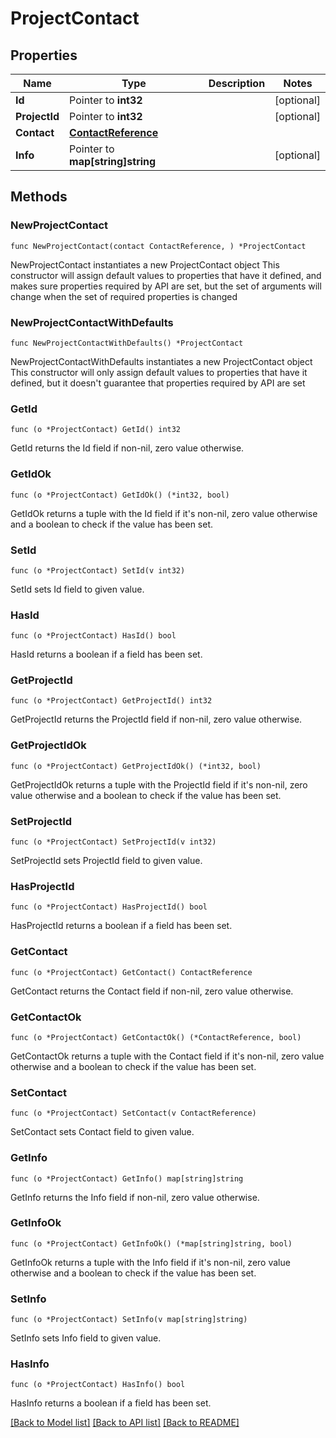 # ProjectContact

## Properties

Name | Type | Description | Notes
------------ | ------------- | ------------- | -------------
**Id** | Pointer to **int32** |  | [optional] 
**ProjectId** | Pointer to **int32** |  | [optional] 
**Contact** | [**ContactReference**](ContactReference.md) |  | 
**Info** | Pointer to **map[string]string** |  | [optional] 

## Methods

### NewProjectContact

`func NewProjectContact(contact ContactReference, ) *ProjectContact`

NewProjectContact instantiates a new ProjectContact object
This constructor will assign default values to properties that have it defined,
and makes sure properties required by API are set, but the set of arguments
will change when the set of required properties is changed

### NewProjectContactWithDefaults

`func NewProjectContactWithDefaults() *ProjectContact`

NewProjectContactWithDefaults instantiates a new ProjectContact object
This constructor will only assign default values to properties that have it defined,
but it doesn't guarantee that properties required by API are set

### GetId

`func (o *ProjectContact) GetId() int32`

GetId returns the Id field if non-nil, zero value otherwise.

### GetIdOk

`func (o *ProjectContact) GetIdOk() (*int32, bool)`

GetIdOk returns a tuple with the Id field if it's non-nil, zero value otherwise
and a boolean to check if the value has been set.

### SetId

`func (o *ProjectContact) SetId(v int32)`

SetId sets Id field to given value.

### HasId

`func (o *ProjectContact) HasId() bool`

HasId returns a boolean if a field has been set.

### GetProjectId

`func (o *ProjectContact) GetProjectId() int32`

GetProjectId returns the ProjectId field if non-nil, zero value otherwise.

### GetProjectIdOk

`func (o *ProjectContact) GetProjectIdOk() (*int32, bool)`

GetProjectIdOk returns a tuple with the ProjectId field if it's non-nil, zero value otherwise
and a boolean to check if the value has been set.

### SetProjectId

`func (o *ProjectContact) SetProjectId(v int32)`

SetProjectId sets ProjectId field to given value.

### HasProjectId

`func (o *ProjectContact) HasProjectId() bool`

HasProjectId returns a boolean if a field has been set.

### GetContact

`func (o *ProjectContact) GetContact() ContactReference`

GetContact returns the Contact field if non-nil, zero value otherwise.

### GetContactOk

`func (o *ProjectContact) GetContactOk() (*ContactReference, bool)`

GetContactOk returns a tuple with the Contact field if it's non-nil, zero value otherwise
and a boolean to check if the value has been set.

### SetContact

`func (o *ProjectContact) SetContact(v ContactReference)`

SetContact sets Contact field to given value.


### GetInfo

`func (o *ProjectContact) GetInfo() map[string]string`

GetInfo returns the Info field if non-nil, zero value otherwise.

### GetInfoOk

`func (o *ProjectContact) GetInfoOk() (*map[string]string, bool)`

GetInfoOk returns a tuple with the Info field if it's non-nil, zero value otherwise
and a boolean to check if the value has been set.

### SetInfo

`func (o *ProjectContact) SetInfo(v map[string]string)`

SetInfo sets Info field to given value.

### HasInfo

`func (o *ProjectContact) HasInfo() bool`

HasInfo returns a boolean if a field has been set.


[[Back to Model list]](../README.md#documentation-for-models) [[Back to API list]](../README.md#documentation-for-api-endpoints) [[Back to README]](../README.md)


